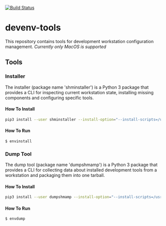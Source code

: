 [![Build Status](https://travis-ci.org/sha1n/devenv-tools.svg?branch=master)](https://travis-ci.org/sha1n/devenv-tools)

# devenv-tools
This repository contains tools for development workstation configuration management. *Currently only MacOS is supported*

## Tools

### Installer 
The installer (package name 'shminstaller') is a Python 3 package that provides a CLI for inspecting current workstation 
state, installing missing components and configuring specific tools.

#### How To Install
```bash
pip3 install --user shminstaller --install-option="--install-scripts=/usr/local/bin"
```

#### How To Run
```bash
$ envinstall
``` 

### Dump Tool 
The dump tool (package name 'dumpshmamp') is a Python 3 package that provides a CLI for collecting data about installed
development tools from a workstation and packaging them into one tarball.

#### How To Install
```bash
pip3 install --user dumpshmamp --install-option="--install-scripts=/usr/local/bin"
```

#### How To Run
```bash
$ envdump
``` 